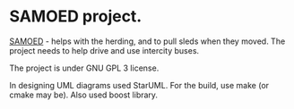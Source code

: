 # SAMOED project.

[SAMOED](https://en.wikipedia.org/wiki/Samoyed_(dog)) - helps with the herding, and to pull sleds when they moved. The project needs to help drive and use intercity buses.

The project is under GNU GPL 3 license.

In designing UML diagrams used StarUML. For the build, use make (or cmake may be).
Also used boost library.
